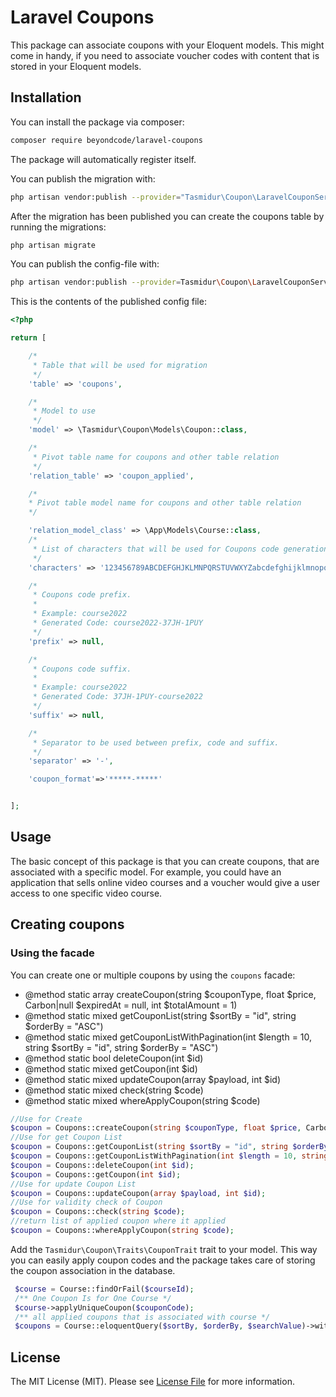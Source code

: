 # Laravel Coupons

This package can associate coupons with your Eloquent models. This might come in handy, if you need to associate voucher codes with content that is stored in your Eloquent models.

## Installation

You can install the package via composer:

```bash
composer require beyondcode/laravel-coupons
```

The package will automatically register itself.

You can publish the migration with:

```bash
php artisan vendor:publish --provider="Tasmidur\Coupon\LaravelCouponServiceProvider" --tag="coupon-migrations"
```

After the migration has been published you can create the coupons table by running the migrations:

```bash
php artisan migrate
```

You can publish the config-file with:

```bash
php artisan vendor:publish --provider=Tasmidur\Coupon\LaravelCouponServiceProvider --tag="config"
```

This is the contents of the published config file:

```php
<?php

return [

    /*
     * Table that will be used for migration
     */
    'table' => 'coupons',

    /*
     * Model to use
     */
    'model' => \Tasmidur\Coupon\Models\Coupon::class,

    /*
     * Pivot table name for coupons and other table relation
     */
    'relation_table' => 'coupon_applied',

    /*
    * Pivot table model name for coupons and other table relation
    */

    'relation_model_class' => \App\Models\Course::class,
    /*
     * List of characters that will be used for Coupons code generation.
     */
    'characters' => '123456789ABCDEFGHJKLMNPQRSTUVWXYZabcdefghijklmnopqrstuvwxyz',

    /*
     * Coupons code prefix.
     *
     * Example: course2022
     * Generated Code: course2022-37JH-1PUY
     */
    'prefix' => null,

    /*
     * Coupons code suffix.
     *
     * Example: course2022
     * Generated Code: 37JH-1PUY-course2022
     */
    'suffix' => null,

    /*
     * Separator to be used between prefix, code and suffix.
     */
    'separator' => '-',

    'coupon_format'=>'*****-*****'


];
```
## Usage

The basic concept of this package is that you can create coupons, that are associated with a specific model. For example, you could have an application that sells online video courses and a voucher would give a user access to one specific video course.

## Creating coupons

### Using the facade

You can create one or multiple coupons by using the `coupons` facade:
* @method static array createCoupon(string $couponType, float $price, Carbon|null $expiredAt = null, int $totalAmount = 1)
* @method static mixed getCouponList(string $sortBy = "id", string $orderBy = "ASC")
* @method static mixed getCouponListWithPagination(int $length = 10, string $sortBy = "id", string $orderBy = "ASC")
* @method static bool deleteCoupon(int $id)
* @method static mixed getCoupon(int $id)
* @method static mixed updateCoupon(array $payload, int $id)
* @method static mixed check(string $code)
* @method static mixed whereApplyCoupon(string $code)
```php
//Use for Create
$coupon = Coupons::createCoupon(string $couponType, float $price, Carbon|null $expiredAt = null, int $totalAmount = 1);
//Use for get Coupon List
$coupon = Coupons::getCouponList(string $sortBy = "id", string $orderBy = "ASC");
$coupon = Coupons::getCouponListWithPagination(int $length = 10, string $sortBy = "id", string $orderBy = "ASC");
$coupon = Coupons::deleteCoupon(int $id);
$coupon = Coupons::getCoupon(int $id);
//Use for update Coupon List
$coupon = Coupons::updateCoupon(array $payload, int $id);
//Use for validity check of Coupon
$coupon = Coupons::check(string $code);
//return list of applied coupon where it applied
$coupon = Coupons::whereApplyCoupon(string $code);

```

Add the `Tasmidur\Coupon\Traits\CouponTrait` trait to your model. This way you can easily apply coupon codes and the package takes care of storing the coupon association in the database.
```php
 $course = Course::findOrFail($courseId);
 /** One Coupon Is for One Course */
 $course->applyUniqueCoupon($couponCode);
 /** all applied coupons that is associated with course */
 $coupons = Course::eloquentQuery($sortBy, $orderBy, $searchValue)->with(['category', 'coupons'])->get();
```
## License

The MIT License (MIT). Please see [License File](LICENSE.md) for more information.
